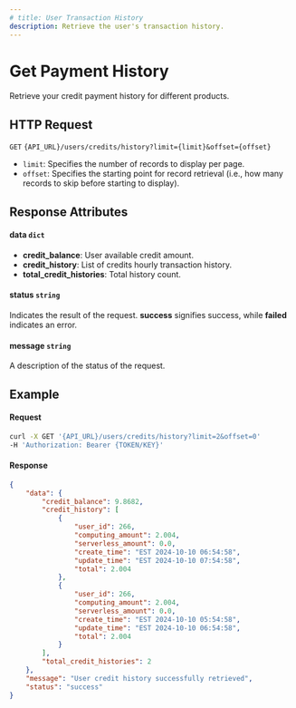 ```yaml
---
# title: User Transaction History
description: Retrieve the user's transaction history.
---
```


# Get Payment History

Retrieve your credit payment history for different products.

## HTTP Request

`GET` `{API_URL}/users/credits/history?limit={limit}&offset={offset}`
  - `limit`: Specifies the number of records to display per page.
  - `offset`: Specifies the starting point for record retrieval (i.e., how many records to skip before starting to display).

## Response Attributes

#### data `dict`

  - **credit_balance**: User available credit amount.
  - **credit_history**: List of credits hourly transaction history.
  - **total_credit_histories**: Total history count.

#### status `string`

Indicates the result of the request. **success** signifies success, while **failed** indicates an error.

#### message `string`

A description of the status of the request.

## Example

#### Request

```bash
curl -X GET '{API_URL}/users/credits/history?limit=2&offset=0'
-H 'Authorization: Bearer {TOKEN/KEY}'
```

#### Response

```json
{
    "data": {
        "credit_balance": 9.8682,
        "credit_history": [
            {
                "user_id": 266,
                "computing_amount": 2.004,
                "serverless_amount": 0.0,
                "create_time": "EST 2024-10-10 06:54:58",
                "update_time": "EST 2024-10-10 07:54:58",
                "total": 2.004
            },
            {
                "user_id": 266,
                "computing_amount": 2.004,
                "serverless_amount": 0.0,
                "create_time": "EST 2024-10-10 05:54:58",
                "update_time": "EST 2024-10-10 06:54:58",
                "total": 2.004
            }
        ],
        "total_credit_histories": 2
    },
    "message": "User credit history successfully retrieved",
    "status": "success"
}
```


